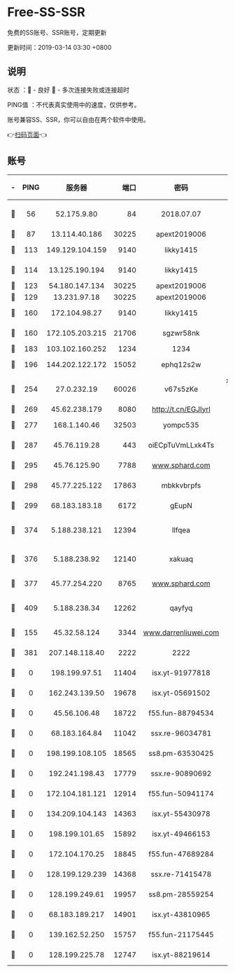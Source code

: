# Free-SS-SSR

免费的SS账号、SSR账号，定期更新

更新时间：2019-03-14 03:30 +0800

## 说明

状态     ：🙂 - 良好 🙁 - 多次连接失败或连接超时

PING值   ：不代表真实使用中的速度，仅供参考。

账号兼容SS、SSR，你可以自由在两个软件中使用。

👉[扫码页面](https://liesauer.github.io/Free-SS-SSR/)👈

## 账号

|-|PING|服务器|端口|密码|加密方式|区域|
|:----:|:----:|:-----:|-----:|:----:|:----:|:----:|
|🙂|56|52.175.9.80|84|2018.07.07|chacha20-ietf-poly1305|HK|
|🙂|87|13.114.40.186|30225|apext2019006|chacha20|JP|
|🙂|113|149.129.104.159|9140|likky1415|aes-256-cfb|HK|
|🙂|114|13.125.190.194|9140|likky1415|aes-256-cfb|KR|
|🙂|123|54.180.147.134|30225|apext2019006|chacha20|KR|
|🙂|129|13.231.97.18|30225|apext2019006|chacha20|JP|
|🙂|160|172.104.98.27|9140|likky1415|aes-256-cfb|JP|
|🙂|160|172.105.203.215|21706|sgzwr58nk|aes-256-cfb|JP|
|🙂|183|103.102.160.252|1234|1234|rc4-md5|JP|
|🙂|196|144.202.122.172|15052|ephq12s2w|aes-256-cfb|US|
|🙂|254|27.0.232.19|60026|v67s5zKe|xchacha20-ietf-poly1305|HK|
|🙂|269|45.62.238.179|8080|http://t.cn/EGJIyrl|rc4-md5|CA|
|🙂|277|168.1.140.46|32503|yompc535|aes-256-cfb|AU|
|🙂|287|45.76.119.28|443|oiECpTuVmLLxk4Ts|aes-256-cfb|AU|
|🙂|295|45.76.125.90|7788|www.sphard.com|aes-256-cfb|AU|
|🙂|298|45.77.225.122|17863|mbkkvbrpfs|aes-256-cfb|GB|
|🙂|299|68.183.183.18|6172|gEupN|aes-256-cfb|SG|
|🙂|374|5.188.238.121|12394|llfqea|chacha20-ietf-poly1305|BR|
|🙂|376|5.188.238.92|12140|xakuaq|chacha20-ietf-poly1305|BR|
|🙂|377|45.77.254.220|8765|www.sphard.com|aes-256-cfb|SG|
|🙂|409|5.188.238.34|12262|qayfyq|chacha20-ietf-poly1305|BR|
|🙂|155|45.32.58.124|3344|www.darrenliuwei.com|aes-256-cfb|JP|
|🙂|381|207.148.118.40|2222|2222|aes-256-cfb|SG|
|🙁|0|198.199.97.51|11404|isx.yt-91977818|aes-256-cfb|US|
|🙁|0|162.243.139.50|19678|isx.yt-05691502|aes-256-cfb|US|
|🙁|0|45.56.106.48|18722|f55.fun-88794534|aes-256-cfb|US|
|🙁|0|68.183.164.84|11042|ssx.re-96034781|aes-256-cfb|US|
|🙁|0|198.199.108.105|18565|ss8.pm-63530425|aes-256-cfb|US|
|🙁|0|192.241.198.43|17779|ssx.re-90890692|aes-256-cfb|US|
|🙁|0|172.104.181.121|12914|f55.fun-50941174|aes-256-cfb|SG|
|🙁|0|134.209.104.143|14363|isx.yt-55430978|aes-256-cfb|SG|
|🙁|0|198.199.101.65|15892|isx.yt-49466153|aes-256-cfb|US|
|🙁|0|172.104.170.25|18845|f55.fun-47689284|aes-256-cfb|SG|
|🙁|0|128.199.129.239|14368|ssx.re-71415478|aes-256-cfb|SG|
|🙁|0|128.199.249.61|19957|ss8.pm-28559254|aes-256-cfb|SG|
|🙁|0|68.183.189.217|14901|isx.yt-43810965|aes-256-cfb|SG|
|🙁|0|139.162.52.250|15757|f55.fun-21175445|aes-256-cfb|SG|
|🙁|0|128.199.225.78|12747|isx.yt-88219614|aes-256-cfb|SG|
